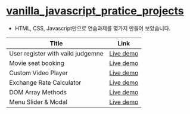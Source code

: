 # [vanilla_javascript_pratice_projects](https://www.udemy.com/course/web-projects-with-vanilla-javascript/)
+ HTML, CSS, Javascript만으로 연습과제를 몇가지 만들어 보았습니다.  

| Title|Link|
|-|-|
| User register with vaild judgemne|<a href='https://codepen.io/kim7720/pen/LYQNbRd'>Live demo</a> |
|Movie seat booking|<a href='https://codepen.io/kim7720/pen/OJQNKwE'>Live demo </a>|
|Custom Video Player|<a href = 'https://codepen.io/kim7720/pen/ExQWgRe'>Live demo</a>|
|Exchange Rate Calculator|<a href = 'https://codepen.io/kim7720/pen/bGLWGxZ'>Live demo</a> |
|DOM Array Methods |<a href='https://codepen.io/kim7720/pen/abqwwRN'>Live demo</a> |
|Menu Slider & Modal |<a href='https://codepen.io/kim7720/pen/jOZwgZO'> Live demo </a> |
